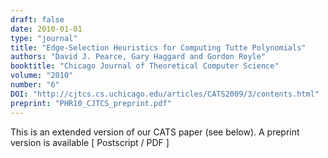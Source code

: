 ```yaml
---
draft: false
date: 2010-01-01
type: "journal"
title: "Edge-Selection Heuristics for Computing Tutte Polynomials"
authors: "David J. Pearce, Gary Haggard and Gordon Royle"
booktitle: "Chicago Journal of Theoretical Computer Science"
volume: "2010"
number: "6"
DOI: "http://cjtcs.cs.uchicago.edu/articles/CATS2009/3/contents.html"
preprint: "PHR10_CJTCS_preprint.pdf"
---
```

This is an extended version of our CATS paper (see below). A preprint version is available [ Postscript / PDF ]
